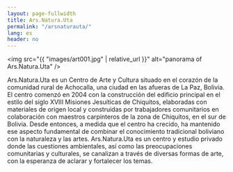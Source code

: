 ```yaml
---
layout: page-fullwidth
title: Ars.Natura.Uta
permalink: "/arsnaturauta/"
lang: es
header: no
---
```


<img src="{{ "images/art001.jpg" | relative_url }}" alt="panorama of Ars.Natura.Uta" />


Ars.Natura.Uta es un Centro de Arte y Cultura situado en el corazón de la comunidad rural de Achocalla, una ciudad en las afueras de La Paz, Bolivia. El centro comenzó en 2004 con la construcción del edificio principal en el estilo del siglo XVIII Misiones Jesuíticas de Chiquitos, elaboradas con materiales de origen local y construidas por trabajadores comunitarios en colaboración con maestros carpinteros de la zona de Chiquitos, en el sur de Bolivia. Desde entonces, a medida que el centro ha crecido, ha mantenido ese aspecto fundamental de combinar el conocimiento tradicional boliviano con la naturaleza y las artes. Ars.Natura.Uta es un centro y estudio privado donde las cuestiones ambientales, así como las preocupaciones comunitarias y culturales, se canalizan a través de diversas formas de arte, con la esperanza de aclarar y fortalecer los temas.
